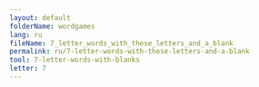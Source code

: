 ```yaml
---
layout: default
folderName: wordgames
lang: ru
fileName: 7_letter_words_with_these_letters_and_a_blank
permalink: ru/7-letter-words-with-these-letters-and-a-blank
tool: 7-letter-words-with-blanks
letter: 7
---
```

